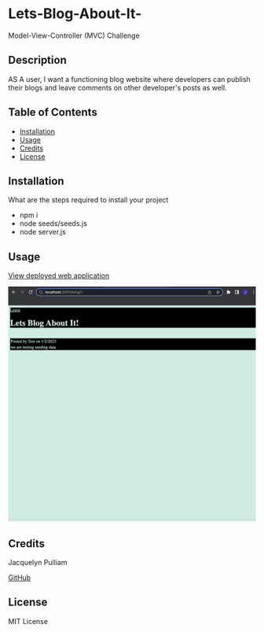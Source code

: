 # Lets-Blog-About-It-
Model-View-Controller (MVC) Challenge

## Description
AS A user, I want a functioning blog website where developers can publish their blogs and leave comments on other developer's posts as well. 

## Table of Contents

- [Installation](#installation)
- [Usage](#usage)
- [Credits](#credits)
- [License](#license)

## Installation

What are the steps required to install your project
* npm i
* node seeds/seeds.js
* node server.js

## Usage

[View deployed web application](https://git.heroku.com/lets-blog-about-it.git)

![Blog webpage](assets/images/Screenshot%202023-01-10%20at%2012.53.14%20PM.png)

## Credits
Jacquelyn Pulliam

[GitHub](#JacquieSue@github.com)

## License
MIT License